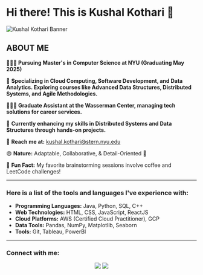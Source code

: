# Hi there! This is Kushal Kothari 👋

![Kushal Kothari Banner](https://github.com/Kushal-kothari/Kushal-kothari/blob/main/Kushal-kothari-banner.png)


## ABOUT ME

👨🏻‍🎓 **Pursuing Master's in Computer Science at NYU (Graduating May 2025)**

🌱 **Specializing in Cloud Computing, Software Development, and Data Analytics. Exploring courses like Advanced Data Structures, Distributed Systems, and Agile Methodologies.**

👨🏻‍💻 **Graduate Assistant at the Wasserman Center, managing tech solutions for career services.**

🔧 **Currently enhancing my skills in Distributed Systems and Data Structures through hands-on projects.**

📧 **Reach me at:** kushal.kothari@stern.nyu.edu

😄 **Nature:** Adaptable, Collaborative, & Detail-Oriented 🎯

🎉 **Fun Fact:** My favorite brainstorming sessions involve coffee and LeetCode challenges!

---

### Here is a list of the tools and languages I've experience with:

- **Programming Languages:** Java, Python, SQL, C++  
- **Web Technologies:** HTML, CSS, JavaScript, ReactJS  
- **Cloud Platforms:** AWS (Certified Cloud Practitioner), GCP  
- **Data Tools:** Pandas, NumPy, Matplotlib, Seaborn  
- **Tools:** Git, Tableau, PowerBI  

---

<h3 align="left">Connect with me:</h3>
<p align='center'>
  <a href="https://www.linkedin.com/in/kushal-kothari-/" alr="LinkedIn">
    <img src="https://img.shields.io/badge/-LinkedIn-violet?logo=LinkedIn&logoColor=black" /></a>

  <a href="mailto:kushal.kothari@stern.nyu.edu" alr="Email">
    <img src="https://img.shields.io/badge/-Email-violet?logo=Email&logoColor=black" /></a>
  
<p align='left'>
  
